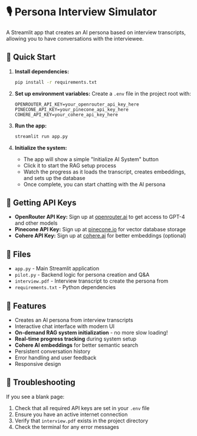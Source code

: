 # 🎙️ Persona Interview Simulator

A Streamlit app that creates an AI persona based on interview transcripts, allowing you to have conversations with the interviewee.

## 🚀 Quick Start

1. **Install dependencies:**
   ```bash
   pip install -r requirements.txt
   ```

2. **Set up environment variables:**
   Create a `.env` file in the project root with:
   ```
   OPENROUTER_API_KEY=your_openrouter_api_key_here
   PINECONE_API_KEY=your_pinecone_api_key_here
   COHERE_API_KEY=your_cohere_api_key_here
   ```

3. **Run the app:**
   ```bash
   streamlit run app.py
   ```

4. **Initialize the system:**
   - The app will show a simple "Initialize AI System" button
   - Click it to start the RAG setup process
   - Watch the progress as it loads the transcript, creates embeddings, and sets up the database
   - Once complete, you can start chatting with the AI persona

## 🔑 Getting API Keys

- **OpenRouter API Key:** Sign up at [openrouter.ai](https://openrouter.ai) to get access to GPT-4 and other models
- **Pinecone API Key:** Sign up at [pinecone.io](https://pinecone.io) for vector database storage
- **Cohere API Key:** Sign up at [cohere.ai](https://cohere.ai) for better embeddings (optional)

## 📁 Files

- `app.py` - Main Streamlit application
- `pilot.py` - Backend logic for persona creation and Q&A
- `interview.pdf` - Interview transcript to create the persona from
- `requirements.txt` - Python dependencies

## 🎯 Features

- Creates an AI persona from interview transcripts
- Interactive chat interface with modern UI
- **On-demand RAG system initialization** - no more slow loading!
- **Real-time progress tracking** during system setup
- **Cohere AI embeddings** for better semantic search
- Persistent conversation history
- Error handling and user feedback
- Responsive design

## 🐛 Troubleshooting

If you see a blank page:
1. Check that all required API keys are set in your `.env` file
2. Ensure you have an active internet connection
3. Verify that `interview.pdf` exists in the project directory
4. Check the terminal for any error messages 
